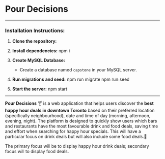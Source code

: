 # Pour Decisions

---

### Installation Instructions: 
1.  **Clone the repository:**
    
2.  **Install dependencies:**
    npm i

3.  **Create MySQL Database:**
    *   Create a database named `capstone` in your MySQL server.

4.  **Run migrations and seed:**
    npm run migrate
    npm run seed

5.  **Start the server:**
    npm start


---

**Pour Decisions** 🍸 is a web application that helps users discover the **best happy hour deals in downtown Toronto** based on their preferred location (specifically neighbourhood), date and time of day (morning, afternoon, evening, night). The platform is designed to quickly show users which bars and restaurants have the most favourable drink and food deals, saving time and effort when searching for happy hour specials. This will have a particular focus on drink deals but will also include some food deals.🍻

The primary focus will be to display happy hour drink deals; secondary focus will to display food deals.
